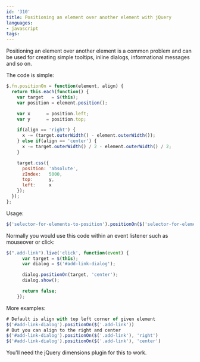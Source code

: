 ```yaml
---
id: '310'
title: Positioning an element over another element with jQuery
languages:
- javascript
tags:
---
```

Positioning an element over another element is a common problem and can be used for creating simple tooltips, inline dialogs, informational messages and so on.

The code is simple:


```javascript
$.fn.positionOn = function(element, align) {
  return this.each(function() {
    var target   = $(this);
    var position = element.position();

    var x      = position.left; 
    var y      = position.top;

    if(align == 'right') {
      x -= (target.outerWidth() - element.outerWidth());
    } else if(align == 'center') {
      x -= target.outerWidth() / 2 - element.outerWidth() / 2;
    }

    target.css({
      position: 'absolute',
      zIndex:   5000,
      top:      y, 
      left:     x
    });
  });
};
```
    

Usage:


```javascript
$('selector-for-elements-to-position').positionOn($('selector-for-element-to-position-them-on'))
```
    

Normally you would use this code within an event listener such as mouseover or click:


```javascript
$(".add-link").live('click', function(event) {
      var target = $(this);
      var dialog = $('#add-link-dialog');

      dialog.positionOn(target, 'center');
      dialog.show();

      return false;
    });
```
    

More examples:


```javascript
# Default is align with top left corner of given element
$('#add-link-dialog').positionOn($('.add-link'))
# But you can align to the right and center
$('#add-link-dialog').positionOn($('.add-link'), 'right')
$('#add-link-dialog').positionOn($('.add-link'), 'center')
```
    

You'll need the jQuery dimensions plugin for this to work.

